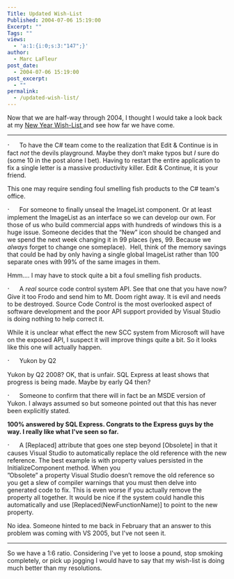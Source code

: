 ```yaml
---
Title: Updated Wish-List
Published: 2004-07-06 15:19:00
Excerpt: ""
Tags: ""
views:
  - 'a:1:{i:0;s:3:"147";}'
author:
  - Marc LaFleur
post_date:
  - 2004-07-06 15:19:00
post_excerpt:
  - ""
permalink:
  - /updated-wish-list/
---
```

<p>Now that we are half-way through 2004,&nbsp;I thought I would take a look back at my <a href="http://weblogs.asp.net/mlafleur/archive/2004/01/04/47472.aspx">New Year Wish-List </a>and see how far we have come. </p>
<p dir=ltr><font color=#006400></font><font face=Symbol size=3><span><span>
<hr id=null/>
&#183;<font face="Times New Roman" size=1><span>&nbsp;&nbsp;&nbsp;&nbsp;&nbsp;&nbsp;&nbsp;&nbsp; </span></font></span></span></font>To have the C# team come to the realization that Edit &amp; Continue is in fact <i><span>not</span></i> the devils playground. Maybe they don&#8217;t make typos but <i><span>I</span></i> sure do (some 10 in the post alone I bet). Having to restart the entire application to fix a single letter is a massive productivity killer. Edit &amp; Continue, it is your friend.</p>
<p dir=ltr>This one may require sending foul smelling fish products to the C# team's office. </p>
<p dir=ltr></p>
<p dir=ltr><font color=#006400></font><font face=Symbol size=3><span><span>&#183;<font face="Times New Roman" size=1><span>&nbsp;&nbsp;&nbsp;&nbsp;&nbsp;&nbsp;&nbsp;&nbsp; </span></font></span></span></font>For someone to finally unseal the ImageList component. Or at least implement the ImageList as an interface so we can develop our own. For those of us who build commercial apps with hundreds of windows this is a huge issue. Someone decides that the &#8220;New&#8221; icon should be changed and we spend the next week changing it in 99 places (yes, 99. Because we <i><span>always</span></i> forget to change one someplace).&nbsp; Hell, think of the memory savings that could be had by only having a single global ImageList rather than 100 separate ones with 99% of the same images in them.</p>
<p dir=ltr>Hmm.... I may have to stock quite a bit a foul smelling fish products.</p>
<p dir=ltr></p>
<p dir=ltr><font color=#006400></font><font face=Symbol size=3><span><span>&#183;<font face="Times New Roman" size=1><span>&nbsp;&nbsp;&nbsp;&nbsp;&nbsp;&nbsp;&nbsp;&nbsp; </span></font></span></span></font>A <i><span>real</span></i> source code control system API. See that one that you have now? Give it too Frodo and send him to Mt. Doom right away. It is evil and needs to be destroyed. Source Code Control is the most overlooked aspect of software development and the poor API support provided by Visual Studio is doing nothing to help correct it. </p>
<p dir=ltr>While it is unclear what effect the new SCC system from Microsoft will have on the exposed API, I suspect it will improve things quite a bit. So it looks like this one will actually happen.</p>
<p dir=ltr></p>
<p dir=ltr><font color=#006400></font><font face=Symbol size=3><span><span>&#183;<font face="Times New Roman" size=1><span>&nbsp;&nbsp;&nbsp;&nbsp;&nbsp;&nbsp;&nbsp;&nbsp; </span></font></span></span></font>Yukon by Q2</p>
<p dir=ltr>Yukon by Q2 2008? OK, that is unfair. SQL Express at least shows that progress is being made. Maybe by early Q4 then?</p>
<p dir=ltr></p>
<p dir=ltr><font color=#006400></font><font face=Symbol size=3><span><span>&#183;<font face="Times New Roman" size=1><span>&nbsp;&nbsp;&nbsp;&nbsp;&nbsp;&nbsp;&nbsp;&nbsp; </span></font></span></span></font>Someone to confirm that there will in fact be an MSDE version of Yukon. I always assumed so but someone pointed out that this has never been explicitly stated.</p>
<p dir=ltr><strong>100% answered by SQL Express. Congrats to the Express guys by the way. I really like what I've seen so far.</strong></p>
<p dir=ltr></p>
<p dir=ltr><font color=#006400></font><font face=Symbol size=3><span><span>&#183;<font face="Times New Roman" size=1><span>&nbsp;&nbsp;&nbsp;&nbsp;&nbsp;&nbsp;&nbsp;&nbsp; </span></font></span></span></font>A [Replaced] attribute that goes one step beyond [Obsolete] in that it causes Visual Studio to automatically replace the old reference with the new reference. The best example is with property values persisted in the InitializeComponent method. When you <br />&#8221;Obsolete&#8221; a property Visual Studio doesn&#8217;t remove the old reference so you get a slew of compiler warnings that you must then delve into generated code to fix. This is even worse if you actually remove the property all together. It would be nice if the system could handle this automatically and use [Replaced(NewFunctionName)] to point to the new property. </p>
<p dir=ltr>No idea. Someone hinted to me back in February that an answer to this problem was coming with VS 2005, but I've not seen it. </p>
<p>
<hr id=null/>
So we have a 1:6 ratio. Considering I've yet to loose a pound, stop smoking completely, or pick up jogging I would have to say that my wish-list is doing much better than my resolutions. </p>